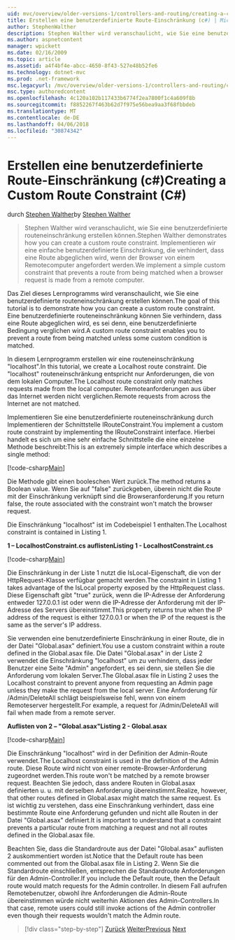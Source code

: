 ```yaml
---
uid: mvc/overview/older-versions-1/controllers-and-routing/creating-a-custom-route-constraint-cs
title: Erstellen eine benutzerdefinierte Route-Einschränkung (c#) | Microsoft Docs
author: StephenWalther
description: Stephen Walther wird veranschaulicht, wie Sie eine benutzerdefinierte routeneinschränkung erstellen können. Implementieren wir eine einfache benutzerdefinierte Einschränkung, die verhindert, dass eine Route wird abgeglichen, w...
ms.author: aspnetcontent
manager: wpickett
ms.date: 02/16/2009
ms.topic: article
ms.assetid: a4f4bf4e-abcc-4650-8f43-527e48b52fe6
ms.technology: dotnet-mvc
ms.prod: .net-framework
msc.legacyurl: /mvc/overview/older-versions-1/controllers-and-routing/creating-a-custom-route-constraint-cs
msc.type: authoredcontent
ms.openlocfilehash: 4c120a102b117433b6774f2ea7800f1c4a609f8b
ms.sourcegitcommit: f8852267f463b62d7f975e56bea9aa3f68fbbdeb
ms.translationtype: MT
ms.contentlocale: de-DE
ms.lasthandoff: 04/06/2018
ms.locfileid: "30874342"
---
```

<a name="creating-a-custom-route-constraint-c"></a><span data-ttu-id="8e67a-104">Erstellen eine benutzerdefinierte Route-Einschränkung (c#)</span><span class="sxs-lookup"><span data-stu-id="8e67a-104">Creating a Custom Route Constraint (C#)</span></span>
====================
<span data-ttu-id="8e67a-105">durch [Stephen Walther](https://github.com/StephenWalther)</span><span class="sxs-lookup"><span data-stu-id="8e67a-105">by [Stephen Walther](https://github.com/StephenWalther)</span></span>

> <span data-ttu-id="8e67a-106">Stephen Walther wird veranschaulicht, wie Sie eine benutzerdefinierte routeneinschränkung erstellen können.</span><span class="sxs-lookup"><span data-stu-id="8e67a-106">Stephen Walther demonstrates how you can create a custom route constraint.</span></span> <span data-ttu-id="8e67a-107">Implementieren wir eine einfache benutzerdefinierte Einschränkung, die verhindert, dass eine Route abgeglichen wird, wenn der Browser von einem Remotecomputer angefordert werden.</span><span class="sxs-lookup"><span data-stu-id="8e67a-107">We implement a simple custom constraint that prevents a route from being matched when a browser request is made from a remote computer.</span></span>


<span data-ttu-id="8e67a-108">Das Ziel dieses Lernprogramms wird veranschaulicht, wie Sie eine benutzerdefinierte routeneinschränkung erstellen können.</span><span class="sxs-lookup"><span data-stu-id="8e67a-108">The goal of this tutorial is to demonstrate how you can create a custom route constraint.</span></span> <span data-ttu-id="8e67a-109">Eine benutzerdefinierte routeneinschränkung können Sie verhindern, dass eine Route abgeglichen wird, es sei denn, eine benutzerdefinierte Bedingung verglichen wird.</span><span class="sxs-lookup"><span data-stu-id="8e67a-109">A custom route constraint enables you to prevent a route from being matched unless some custom condition is matched.</span></span>

<span data-ttu-id="8e67a-110">In diesem Lernprogramm erstellen wir eine routeneinschränkung "localhost".</span><span class="sxs-lookup"><span data-stu-id="8e67a-110">In this tutorial, we create a Localhost route constraint.</span></span> <span data-ttu-id="8e67a-111">Die "localhost" routeneinschränkung entspricht nur Anforderungen, die von dem lokalen Computer.</span><span class="sxs-lookup"><span data-stu-id="8e67a-111">The Localhost route constraint only matches requests made from the local computer.</span></span> <span data-ttu-id="8e67a-112">Remoteanforderungen aus über das Internet werden nicht verglichen.</span><span class="sxs-lookup"><span data-stu-id="8e67a-112">Remote requests from across the Internet are not matched.</span></span>

<span data-ttu-id="8e67a-113">Implementieren Sie eine benutzerdefinierte routeneinschränkung durch Implementieren der Schnittstelle IRouteConstraint.</span><span class="sxs-lookup"><span data-stu-id="8e67a-113">You implement a custom route constraint by implementing the IRouteConstraint interface.</span></span> <span data-ttu-id="8e67a-114">Hierbei handelt es sich um eine sehr einfache Schnittstelle die eine einzelne Methode beschreibt:</span><span class="sxs-lookup"><span data-stu-id="8e67a-114">This is an extremely simple interface which describes a single method:</span></span>

[!code-csharp[Main](creating-a-custom-route-constraint-cs/samples/sample1.cs)]

<span data-ttu-id="8e67a-115">Die Methode gibt einen booleschen Wert zurück.</span><span class="sxs-lookup"><span data-stu-id="8e67a-115">The method returns a Boolean value.</span></span> <span data-ttu-id="8e67a-116">Wenn Sie auf "false" zurückgeben, überein nicht die Route mit der Einschränkung verknüpft sind die Browseranforderung.</span><span class="sxs-lookup"><span data-stu-id="8e67a-116">If you return false, the route associated with the constraint won't match the browser request.</span></span>

<span data-ttu-id="8e67a-117">Die Einschränkung "localhost" ist im Codebeispiel 1 enthalten.</span><span class="sxs-lookup"><span data-stu-id="8e67a-117">The Localhost constraint is contained in Listing 1.</span></span>

<span data-ttu-id="8e67a-118">**1 – LocalhostConstraint.cs auflisten**</span><span class="sxs-lookup"><span data-stu-id="8e67a-118">**Listing 1 - LocalhostConstraint.cs**</span></span>

[!code-csharp[Main](creating-a-custom-route-constraint-cs/samples/sample2.cs)]

<span data-ttu-id="8e67a-119">Die Einschränkung in der Liste 1 nutzt die IsLocal-Eigenschaft, die von der HttpRequest-Klasse verfügbar gemacht werden.</span><span class="sxs-lookup"><span data-stu-id="8e67a-119">The constraint in Listing 1 takes advantage of the IsLocal property exposed by the HttpRequest class.</span></span> <span data-ttu-id="8e67a-120">Diese Eigenschaft gibt "true" zurück, wenn die IP-Adresse der Anforderung entweder 127.0.0.1 ist oder wenn die IP-Adresse der Anforderung mit der IP-Adresse des Servers übereinstimmt.</span><span class="sxs-lookup"><span data-stu-id="8e67a-120">This property returns true when the IP address of the request is either 127.0.0.1 or when the IP of the request is the same as the server's IP address.</span></span>

<span data-ttu-id="8e67a-121">Sie verwenden eine benutzerdefinierte Einschränkung in einer Route, die in der Datei "Global.asax" definiert.</span><span class="sxs-lookup"><span data-stu-id="8e67a-121">You use a custom constraint within a route defined in the Global.asax file.</span></span> <span data-ttu-id="8e67a-122">Die Datei "Global.asax" in der Liste 2 verwendet die Einschränkung "localhost" um zu verhindern, dass jeder Benutzer eine Seite "Admin" angefordert, es sei denn, sie stellen Sie die Anforderung vom lokalen Server.</span><span class="sxs-lookup"><span data-stu-id="8e67a-122">The Global.asax file in Listing 2 uses the Localhost constraint to prevent anyone from requesting an Admin page unless they make the request from the local server.</span></span> <span data-ttu-id="8e67a-123">Eine Anforderung für /Admin/DeleteAll schlägt beispielsweise fehl, wenn von einem Remoteserver hergestellt.</span><span class="sxs-lookup"><span data-stu-id="8e67a-123">For example, a request for /Admin/DeleteAll will fail when made from a remote server.</span></span>

<span data-ttu-id="8e67a-124">**Auflisten von 2 – "Global.asax"**</span><span class="sxs-lookup"><span data-stu-id="8e67a-124">**Listing 2 - Global.asax**</span></span>

[!code-csharp[Main](creating-a-custom-route-constraint-cs/samples/sample3.cs)]

<span data-ttu-id="8e67a-125">Die Einschränkung "localhost" wird in der Definition der Admin-Route verwendet.</span><span class="sxs-lookup"><span data-stu-id="8e67a-125">The Localhost constraint is used in the definition of the Admin route.</span></span> <span data-ttu-id="8e67a-126">Diese Route wird nicht von einer remote-Browser-Anforderung zugeordnet werden.</span><span class="sxs-lookup"><span data-stu-id="8e67a-126">This route won't be matched by a remote browser request.</span></span> <span data-ttu-id="8e67a-127">Beachten Sie jedoch, dass andere Routen in Global.asax definierten u. u. mit derselben Anforderung übereinstimmt.</span><span class="sxs-lookup"><span data-stu-id="8e67a-127">Realize, however, that other routes defined in Global.asax might match the same request.</span></span> <span data-ttu-id="8e67a-128">Es ist wichtig zu verstehen, dass eine Einschränkung verhindert, dass eine bestimmte Route eine Anforderung gefunden und nicht alle Routen in der Datei "Global.asax" definiert.</span><span class="sxs-lookup"><span data-stu-id="8e67a-128">It is important to understand that a constraint prevents a particular route from matching a request and not all routes defined in the Global.asax file.</span></span>

<span data-ttu-id="8e67a-129">Beachten Sie, dass die Standardroute aus der Datei "Global.asax" auflisten 2 auskommentiert worden ist.</span><span class="sxs-lookup"><span data-stu-id="8e67a-129">Notice that the Default route has been commented out from the Global.asax file in Listing 2.</span></span> <span data-ttu-id="8e67a-130">Wenn Sie die Standardroute einschließen, entsprechen die Standardroute Anforderungen für den Admin-Controller.</span><span class="sxs-lookup"><span data-stu-id="8e67a-130">If you include the Default route, then the Default route would match requests for the Admin controller.</span></span> <span data-ttu-id="8e67a-131">In diesem Fall aufrufen Remotebenutzer, obwohl ihre Anforderungen die Admin-Route übereinstimmen würde nicht weiterhin Aktionen des Admin-Controllers.</span><span class="sxs-lookup"><span data-stu-id="8e67a-131">In that case, remote users could still invoke actions of the Admin controller even though their requests wouldn't match the Admin route.</span></span>

> [!div class="step-by-step"]
> <span data-ttu-id="8e67a-132">[Zurück](creating-a-route-constraint-cs.md)
> [Weiter](asp-net-mvc-controller-overview-vb.md)</span><span class="sxs-lookup"><span data-stu-id="8e67a-132">[Previous](creating-a-route-constraint-cs.md)
[Next](asp-net-mvc-controller-overview-vb.md)</span></span>
